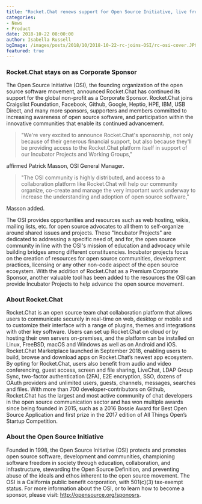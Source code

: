 ```yaml
---
title: "Rocket.Chat renews support for Open Source Initiative, live from All Things Open 2018"
categories:
- News
- Product
date: 2018-10-22 08:00:00
author: Isabella Russell
bgImage: /images/posts/2018/10/2018-10-22-rc-joins-OSI/rc-osi-cover.JPG
featured: true
---
```

### Rocket.Chat stays on as Corporate Sponsor
The Open Source Initiative (OSI), the founding organization of the open source software movement, announced Rocket.Chat has continued its support for the global non-profit as a Corporate Sponsor. Rocket.Chat joins Craigslist Foundation, Facebook, Github, Google, Heptio, HPE, IBM, USB Direct, and many more sponsors, supporters and members committed to increasing awareness of open source software, and participation within the innovative communities that enable its continued advancement.

> "We're very excited to announce Rocket.Chat's sponsorship, not only because of their generous financial support, but also because they'll be providing access to the Rocket.Chat platform itself in support of our Incubator Projects and Working Groups,"

affirmed Patrick Masson, OSI General Manager.

> "The OSI community is highly distributed, and access to a collaboration platform like Rocket.Chat will help our community organize, co-create and manage the very important work underway to increase the understanding and adoption of open source software,"

Masson added.

The OSI provides opportunities and resources such as web hosting, wikis, mailing lists, etc. for open source advocates to all them to self-organize around shared issues and projects. These "Incubator Projects" are dedicated to addressing a specific need of, and for, the open source community in line with the OSI's mission of education and advocacy while building bridges among different constituencies. Incubator projects focus on the creation of resources for open source communities, development practices, licensing or any other non-code aspect of the open source ecosystem. With the addition of Rocket.Chat as a Premium Corporate Sponsor, another valuable tool has been added to the resources the OSI can provide Incubator Projects to help advance the open source movement.

### About Rocket.Chat

Rocket.Chat is an open source team chat collaboration platform that allows users to communicate securely in real-time on web, desktop or mobile and to customize their interface with a range of plugins, themes and integrations with other key software. Users can set up Rocket.Chat on cloud or by hosting their own servers on-premises, and the platform can be installed on Linux, FreeBSD, macOS and Windows as well as on Android and iOS. <br/>Rocket.Chat Marketplace launched in September 2018, enabling users to build, browse and download apps on Rocket.Chat’s newest app ecosystem.<br/>By opting for Rocket.Chat, users also benefit from audio and video conferencing, guest access, screen and file sharing, LiveChat, LDAP Group Sync, two-factor authentication (2FA), E2E encryption, SSO, dozens of OAuth providers and unlimited users, guests, channels, messages, searches and files.
With more than 700 developer-contributors on Github, Rocket.Chat has the largest and most active community of chat developers in the open source communication sector and has won multiple awards since being founded in 2015, such as a 2016 Bossie Award for Best Open Source Application and first prize in the 2017 edition of All Things Open’s Startup Competition.

### About the Open Source Initiative

Founded in 1998, the Open Source Initiative (OSI) protects and promotes open source software, development and communities, championing software freedom in society through education, collaboration, and infrastructure, stewarding the Open Source Definition, and preventing abuse of the ideals and ethos inherent to the open source movement. The OSI is a California public benefit corporation, with 501(c)(3) tax-exempt status. For more information about the OSI, or to learn how to become a sponsor, please visit: http://opensource.org/sponosrs.
